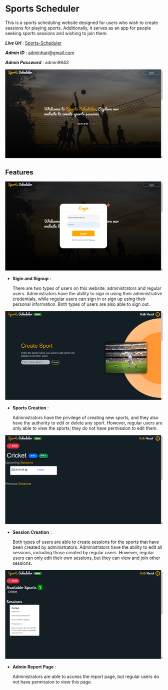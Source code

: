 
# Sports Scheduler

This is a sports scheduling website designed for users who wish to create sessions for playing sports. Additionally, it serves as an app for people seeking sports sessions and wishing to join them.

*__Live Url__* : [Sports-Scheduler](https://sports-scheduler.onrender.com/)

*__Admin ID__* : adminhari@gmail.com

*__Admin Password__* : admin9843

![landing page](https://github.com/harish96880/Sports-Scheduler/blob/5830b91404ae61d737c4ff2cc75c9bd30bdb920c/Screenshot/1.%20Landing%20Page.png)

## Features

![Auth page](https://github.com/harish96880/Sports-Scheduler/blob/5830b91404ae61d737c4ff2cc75c9bd30bdb920c/Screenshot/2.%20Auth.png)

* **Sigin and Signup**  : 
               
    There are two types of users on this website: administrators and regular users. Administrators have the ability to sign in using their administrative credentials, while regular users can sign in or sign up using their personal information. Both types of users are also able to sign out.

![Sports page](https://github.com/harish96880/Sports-Scheduler/blob/5830b91404ae61d737c4ff2cc75c9bd30bdb920c/Screenshot/3.%20Create%20Sport.png)

* **Sports Creation** :
    
    Administrators have the privilege of creating new sports, and they also have the authority to edit or delete any sport. However, regular users are only able to view the sports; they do not have permission to edit them.

![Session page](https://github.com/harish96880/Sports-Scheduler/blob/5830b91404ae61d737c4ff2cc75c9bd30bdb920c/Screenshot/5.%20session.png)

* **Session Creation** :

    Both types of users are able to create sessions for the sports that have been created by administrators. Administrators have the ability to edit all sessions, including those created by regular users. However, regular users can only edit their own sessions, but they can view and join other sessions.

![Report](https://github.com/harish96880/Sports-Scheduler/blob/5830b91404ae61d737c4ff2cc75c9bd30bdb920c/Screenshot/7.%20View%20Report.png)

* **Admin Report Page** : 

    Administrators are able to access the report page, but regular users do not have permission to view this page.
